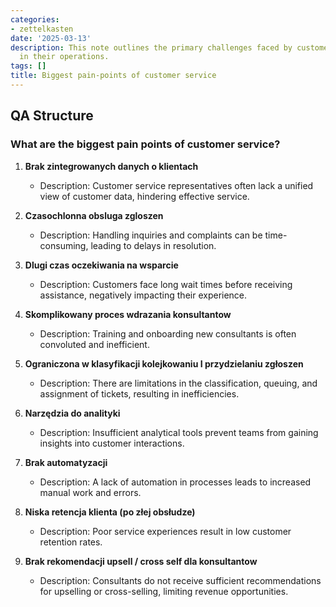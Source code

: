 ```yaml
---
categories:
- zettelkasten
date: '2025-03-13'
description: This note outlines the primary challenges faced by customer service teams
  in their operations.
tags: []
title: Biggest pain-points of customer service
---
```


## QA Structure

### What are the biggest pain points of customer service?

1. **Brak zintegrowanych danych o klientach**  
   - Description: Customer service representatives often lack a unified view of customer data, hindering effective service.

2. **Czasochlonna obsluga zgloszen**  
   - Description: Handling inquiries and complaints can be time-consuming, leading to delays in resolution.

3. **Dlugi czas oczekiwania na wsparcie**  
   - Description: Customers face long wait times before receiving assistance, negatively impacting their experience.

4. **Skomplikowany proces wdrazania konsultantow**  
   - Description: Training and onboarding new consultants is often convoluted and inefficient.

5. **Ograniczona w klasyfikacji kolejkowaniu I przydzielaniu zgłoszen**  
   - Description: There are limitations in the classification, queuing, and assignment of tickets, resulting in inefficiencies.

6. **Narzędzia do analityki**  
   - Description: Insufficient analytical tools prevent teams from gaining insights into customer interactions.

7. **Brak automatyzacji**  
   - Description: A lack of automation in processes leads to increased manual work and errors.

8. **Niska retencja klienta (po złej obsłudze)**  
   - Description: Poor service experiences result in low customer retention rates.

9. **Brak rekomendacji upsell / cross self dla konsultantow**  
   - Description: Consultants do not receive sufficient recommendations for upselling or cross-selling, limiting revenue opportunities.
